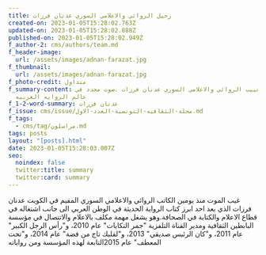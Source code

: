 ```yaml
---
title: رحيل الروائي والاعلامي السوري عدنان فرزات
created-on: 2023-01-05T15:28:02.763Z
updated-on: 2023-01-05T15:28:02.888Z
published-on: 2023-01-05T15:28:02.949Z
f_author-2: cms/authors/team.md
f_header-image:
  url: /assets/images/adnan-farazat.jpg
f_thumbnail:
  url: /assets/images/adnan-farazat.jpg
f_photo-credit: متداول
f_summary-content: الموت يغييب الروائي والاعلامي السوري عدنان فرزات .صوت مجدد في
  عالم الروايه العربيه
f_1-2-word-summary: عدنان فرزات
f_issue: cms/issue/مجلة-الثقافيه-التونسية-العدد-الاول.md
f_tags:
  - cms/tag/مراسلون.md
tags: posts
layout: "[posts].html"
date: 2023-01-05T15:28:03.007Z
seo:
  noindex: false
  twitter:title: summary
  twitter:card: summary
---
```

غيب الموت منذ يومين الكاتب الروائي والاعلامي السوري المقيم في الكويت عدنان فرزات الذي يعد احد ابرز كتاب الرواية الحديثة في الوطن العربي الى جانب اشتغاله في قطاع الاعلام والكتابة في الصحافة.وهو يشغل مهمة مكلف بالاعلام والاتتصال في مؤسسة البابطين الثقافية ومدير القناة التلفزية "جمر النكايات" عام 2010، و"رأس الرجل الكبير" عام 2011، و"كان الرئيس صديقي" 2013، و"لقلبك تاج من فضة" عام 2014، و"تحت المعطف" عام 2015التابعة لهذه المؤسسة ومن رواياته